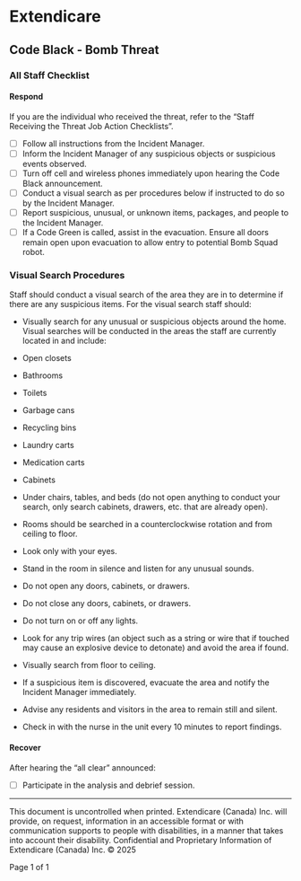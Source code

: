 # Extendicare
## Code Black - Bomb Threat
### All Staff Checklist

#### Respond
If you are the individual who received the threat, refer to the “Staff Receiving the Threat Job Action Checklists”.

- [ ] Follow all instructions from the Incident Manager.
- [ ] Inform the Incident Manager of any suspicious objects or suspicious events observed.
- [ ] Turn off cell and wireless phones immediately upon hearing the Code Black announcement.
- [ ] Conduct a visual search as per procedures below if instructed to do so by the Incident Manager.
- [ ] Report suspicious, unusual, or unknown items, packages, and people to the Incident Manager.
- [ ] If a Code Green is called, assist in the evacuation. Ensure all doors remain open upon evacuation to allow entry to potential Bomb Squad robot.

### Visual Search Procedures
Staff should conduct a visual search of the area they are in to determine if there are any suspicious items. For the visual search staff should:

- Visually search for any unusual or suspicious objects around the home. Visual searches will be conducted in the areas the staff are currently located in and include:
- Open closets
- Bathrooms
- Toilets
- Garbage cans
- Recycling bins
- Laundry carts
- Medication carts
- Cabinets
- Under chairs, tables, and beds (do not open anything to conduct your search, only search cabinets, drawers, etc. that are already open).

- Rooms should be searched in a counterclockwise rotation and from ceiling to floor.
- Look only with your eyes.
- Stand in the room in silence and listen for any unusual sounds.
- Do not open any doors, cabinets, or drawers.
- Do not close any doors, cabinets, or drawers.
- Do not turn on or off any lights.
- Look for any trip wires (an object such as a string or wire that if touched may cause an explosive device to detonate) and avoid the area if found.
- Visually search from floor to ceiling.
- If a suspicious item is discovered, evacuate the area and notify the Incident Manager immediately.
- Advise any residents and visitors in the area to remain still and silent.
- Check in with the nurse in the unit every 10 minutes to report findings.

#### Recover
After hearing the “all clear” announced:

- [ ] Participate in the analysis and debrief session.

----

This document is uncontrolled when printed. Extendicare (Canada) Inc. will provide, on request, information in an accessible format or with communication supports to people with disabilities, in a manner that takes into account their disability. Confidential and Proprietary Information of Extendicare (Canada) Inc. © 2025

Page 1 of 1